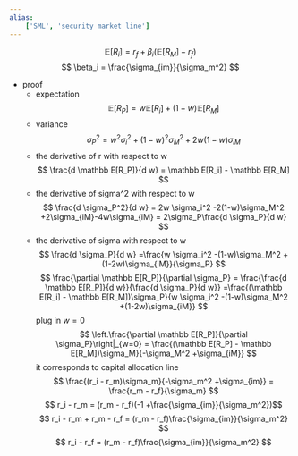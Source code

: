 ```yaml
---
alias:
    ['SML', 'security market line']
---
```

$$
\mathbb E[R_i] = r_f + \beta_i (\mathbb E[R_M] - r_f)
$$
$$
\beta_i = \frac{\sigma_{im}}{\sigma_m^2}
$$
- proof
    - expectation
        $$
        \mathbb E[R_P] = w \mathbb E[R_i] + (1-w) \mathbb E[R_M]
        $$
    - variance
        $$
        \sigma_P^2 = w^2 \sigma_i^2 + (1-w)^2 \sigma_M^2 + 2w(1-w) \sigma_{iM}
        $$
    - the derivative of r with respect to w
        $$
        \frac{d \mathbb E[R_P]}{d w} = \mathbb E[R_i] - \mathbb E[R_M]
        $$
    - the derivative of sigma^2 with respect to w
        $$
        \frac{d \sigma_P^2}{d w} = 2w \sigma_i^2 -2(1-w)\sigma_M^2 +2\sigma_{iM}-4w\sigma_{iM}
        = 2\sigma_P\frac{d \sigma_P}{d w}
        $$
    - the derivative of sigma with respect to w
        $$
        \frac{d \sigma_P}{d w} =\frac{w \sigma_i^2 -(1-w)\sigma_M^2 +(1-2w)\sigma_{iM}}{\sigma_P}
        $$
    $$
    \frac{\partial \mathbb E[R_P]}{\partial \sigma_P} = \frac{\frac{d \mathbb E[R_P]}{d w}}{\frac{d \sigma_P}{d w}} =\frac{(\mathbb E[R_i] - \mathbb E[R_M])\sigma_P}{w \sigma_i^2 -(1-w)\sigma_M^2 +(1-2w)\sigma_{iM}}
    $$
    plug in $w = 0$ 
    $$
    \left.\frac{\partial \mathbb E[R_P]}{\partial \sigma_P}\right|_{w=0} = \frac{(\mathbb E[R_P] - \mathbb E[R_M])\sigma_M}{-\sigma_M^2 +\sigma_{iM}}
    $$
    it corresponds to capital allocation line 
    $$
    \frac{(r_i - r_m)\sigma_m}{-\sigma_m^2 +\sigma_{im}} = \frac{r_m - r_f}{\sigma_m} $$
     $$
    r_i - r_m = (r_m - r_f)(-1 +\frac{\sigma_{im}}{\sigma_m^2})$$ 
    $$
    r_i - r_m + r_m - r_f = (r_m - r_f)\frac{\sigma_{im}}{\sigma_m^2} $$
     $$
    r_i - r_f = (r_m - r_f)\frac{\sigma_{im}}{\sigma_m^2} 
    $$